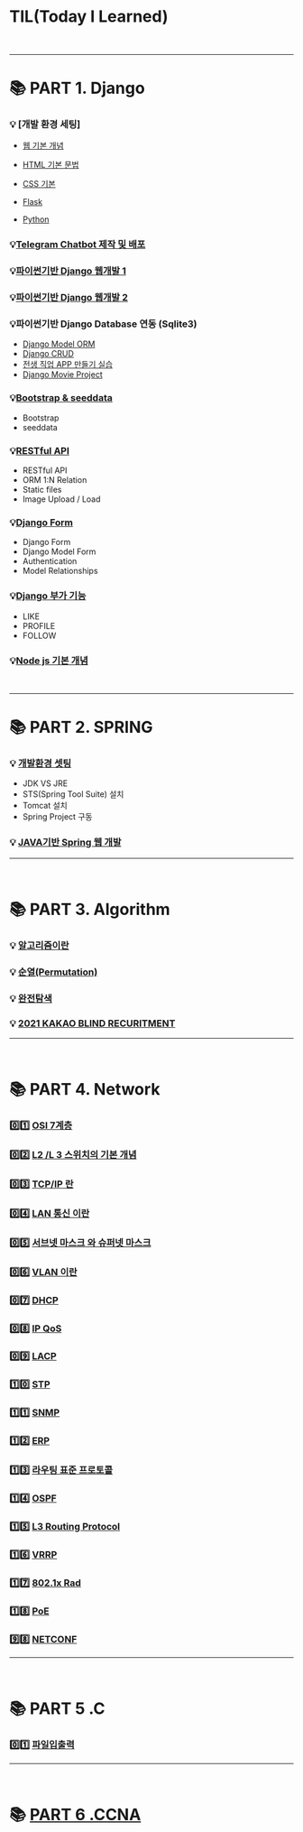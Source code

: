 # TIL(Today I Learned)

<br>

---

# :books: PART 1. Django

### :bulb: [개발 환경 세팅]

- [웹 기본 개념](./01.Django/mdfile/1.hphk_intro_html.md "웹 기본 개념")
- [HTML 기본 문법](./01.Django/mdfile/1.hphk_intro_html.md "HTML 기본 문법")
- [CSS 기본](./01.Django/mdfile/2.hphk_css.md)

- [Flask](./01.Django/mdfile/4.hphk_flask.md)

- [Python](./01.Django/mdfile/3.hphk_python.md)

### :bulb:[Telegram Chatbot 제작 및 배포](./01.Django/mdfile/4.hphk_flask.md)

### :bulb:[파이썬기반 Django 웹개발 1](./01.Django/mdfile/5.hphk_django.md)

### :bulb:[파이썬기반 Django 웹개발 2](./01.Django/mdfile/5.hphk_django2.md)

### :bulb:파이썬기반 Django Database 연동 (Sqlite3)

+ [Django Model ORM](./01.Django/mdfile/6.hphk_django_db.md)
+ [Django CRUD](./01.Django/mdfile/7.hphk_django_db_crud.md)
+ [전생 직업 APP 만들기 실습](./01.Django/mdfile/8.hphk_django_exam_gaker.md)
+ [Django Movie Project](./01.Django/mdfile/9.hphk_django_movie_project.md)

### :bulb:[Bootstrap & seeddata](./01.Django/mdfile/10.hphk_bootstrap_seeddata.md)

+ Bootstrap
+ seeddata

### :bulb:[RESTful API](./01.Django/mdfile/11.hphk_restful_api.md)

+ RESTful API
+ ORM 1:N Relation
+ Static files
+ Image Upload / Load

### :bulb:[Django Form](./01.Django/mdfile/12.hphk_django_form.md)

+ Django Form
+ Django Model Form
+ Authentication
+ Model Relationships

### :bulb:[Django 부가 기능](./01.Django/mdfile/13.hphk_django_like_profile_follow.md)

+ LIKE
+ PROFILE
+ FOLLOW

### :bulb:[Node js 기본 개념](./01.Django/mdfile/14.hphk_nodejs.md)

<br>

---

# :books: PART 2. SPRING

### :bulb: [개발환경 셋팅](./02.spring/mdfile/01.spring_intro.md)

- JDK VS JRE 
- STS(Spring Tool Suite) 설치
- Tomcat 설치
- Spring Project 구동

### :bulb: [JAVA기반 Spring 웹 개발](./02.spring/mdfile/01.spring_intro.md)

---

<br>

# :books: PART 3. Algorithm

### :bulb: [알고리즘이란](./03.algorithm/mdfile/01_algorithm_intro.md)

### :bulb: [순열(Permutation)](./03.algorithm/mdfile/02_permutation.md)

### :bulb: [완전탐색](./03.algorithm/mdfile/03_complete_search.md)​

### :bulb: [2021 KAKAO BLIND RECURITMENT](./03.algorithm/mdfile/04.2021_kakao_blind_recuruitment.md)

---

<br>

# :books: PART 4. Network

### :zero::one: [OSI 7계층](./04.HDN/01.osi7.md)

### :zero::two: [L2 /L 3 스위치의 기본 개념](./04.HDN/02.l2l3.md)

### :zero::three: [TCP/IP 란](./04.HDN/03.tcpip.md)

### :zero::four: [LAN 통신 이란](./04.HDN/04.lan.md)

### :zero::five: [서브넷 마스크 와  슈퍼넷 마스크](./04.HDN/05.subnetsupernet.md)

### :zero::six: ​[VLAN 이란](./04.HDN/06.vlan.md)

### :zero::seven: [DHCP](./04.HDN/08.dhcp.md)

### :zero::eight: [IP QoS](./04.HDN/11.IPQoS.md)

### :zero::nine: [LACP](./04.HDN/12.lacpstp.md)

### :one::zero: [STP](./04.HDN/12.lacpstp.md)

### :one::one: [SNMP](./04.HDN/13.snmp.md)

### :one::two: [ERP](./04.HDN/14.erp.md)

### :one::three: [라우팅  표준 프로토콜](./04.HDN/07.routingprotocol.md)

### :one::four: [OSPF](./04.HDN/09.OSPF.md)

### :one::five: [L3 Routing Protocol](./04.HDN/10.l3switch.md)

### :one::six: [VRRP](./04.HDN/15.vrrp.md)

### :one::seven: [802.1x Rad](./04.HDN/16.802.1x.md)

### :one::eight: [PoE](./04.HDN/17.poe.md)

### :nine::eight: [NETCONF](./04.HDN/98.netconf.md)

---

<br>

# :books: PART 5 .C

### :zero::one: [파일입출력](./05.C/01.file_io.md)



---

<br>



#  :books: [PART 6 .CCNA](./06.CCNA.md)





